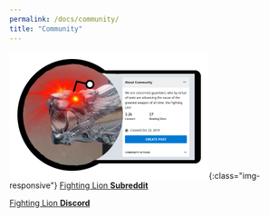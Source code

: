 ```yaml
---
permalink: /docs/community/
title: "Community"
---
```


![Subreddit](/assets/images/reddit.png){:class="img-responsive"}
[Fighting Lion **Subreddit**](https://www.reddit.com/r/FightingLion/)



[Fighting Lion **Discord**](https://discord.gg/ejv9t2P)
